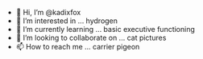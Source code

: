 - 👋 Hi, I’m @kadixfox
- 👀 I’m interested in ... hydrogen
- 🌱 I’m currently learning ... basic executive functioning
- 💞️ I’m looking to collaborate on ... cat pictures
- 📫 How to reach me ... carrier pigeon
